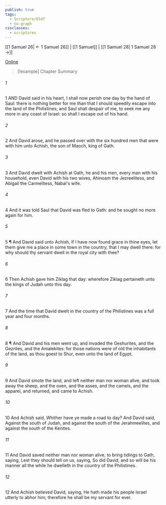 ```yaml
---
publish: true
tags:
  - Scripture/OldT
  - no-graph
cssclasses:
  - scriptures
---
```

[[1 Samuel 26| ← 1 Samuel 26]] | [[1 Samuel]] | [[1 Samuel 28| 1 Samuel 28 →]]

[Online](https://churchofjesuschrist.org/study/scriptures/ot/1-sam/27?lang=eng)

>[!example] Chapter Summary
>
###### 1
1 AND David said in his heart, I shall now perish one day by the hand of Saul: there is nothing better for me than that I should speedily escape into the land of the Philistines; and Saul shall despair of me, to seek me any more in any coast of Israel: so shall I escape out of his hand.
###### 2
2 And David arose, and he passed over with the six hundred men that were with him unto Achish, the son of Maoch, king of Gath.
###### 3
3 And David dwelt with Achish at Gath, he and his men, every man with his household, even David with his two wives, Ahinoam the Jezreelitess, and Abigail the Carmelitess, Nabal's wife.
###### 4
4 And it was told Saul that David was fled to Gath: and he sought no more again for him.
###### 5
5 ¶ And David said unto Achish, If I have now found grace in thine eyes, let them give me a place in some town in the country, that I may dwell there: for why should thy servant dwell in the royal city with thee?
###### 6
6 Then Achish gave him Ziklag that day: wherefore Ziklag pertaineth unto the kings of Judah unto this day.
###### 7
7 And the time that David dwelt in the country of the Philistines was a full year and four months.
###### 8
8 ¶ And David and his men went up, and invaded the Geshurites, and the Gezrites, and the Amalekites: for those nations were of old the inhabitants of the land, as thou goest to Shur, even unto the land of Egypt.
###### 9
9 And David smote the land, and left neither man nor woman alive, and took away the sheep, and the oxen, and the asses, and the camels, and the apparel, and returned, and came to Achish.
###### 10
10 And Achish said, Whither have ye made a road to day?  And David said, Against the south of Judah, and against the south of the Jerahmeelites, and against the south of the Kenites.
###### 11
11 And David saved neither man nor woman alive, to bring tidings to Gath, saying, Lest they should tell on us, saying, So did David, and so will be his manner all the while he dwelleth in the country of the Philistines.
###### 12
12 And Achish believed David, saying, He hath made his people Israel utterly to abhor him; therefore he shall be my servant for ever.



